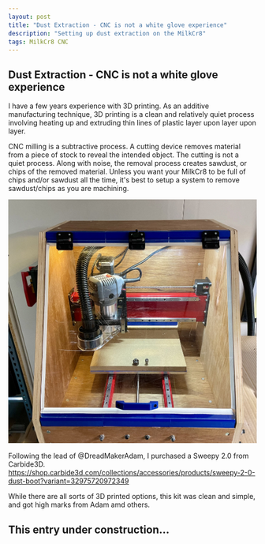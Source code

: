 ```yaml
---
layout: post
title: "Dust Extraction - CNC is not a white glove experience"
description: "Setting up dust extraction on the MilkCr8"
tags: MilkCr8 CNC
---
```

## Dust Extraction - CNC is not a white glove experience

I have a few years experience with 3D printing.  As an additive manufacturing technique, 3D printing is a clean and relatively quiet process involving heating up and extruding thin lines of plastic layer upon layer upon layer.  

CNC milling is a subtractive process.  A cutting device removes material from a piece of stock to reveal the intended object.  The cutting is not a quiet process.  Along with noise, the removal process creates sawdust, or chips of the removed material.  Unless you want your MilkCr8 to be full of chips and/or sawdust all the time, it's best to setup a system to remove sawdust/chips as you are machining.

![MilkCr8 Dust Extraction](/assets/images/VacuumHose.jpeg)

Following the lead of @DreadMakerAdam, I purchased a Sweepy 2.0 from Carbide3D. https://shop.carbide3d.com/collections/accessories/products/sweepy-2-0-dust-boot?variant=32975720972349

While there are all sorts of 3D printed options, this kit was clean and simple, and got high marks from Adam amd others.

## This entry under construction...
